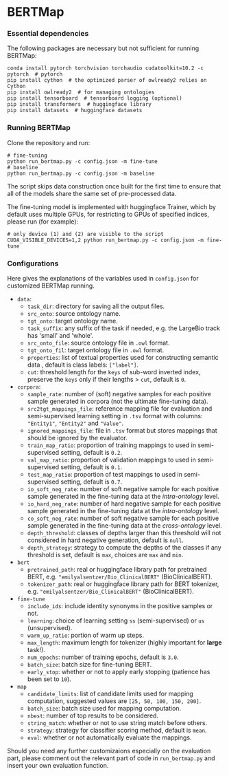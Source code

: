 # BERTMap

### Essential dependencies
The following packages are necessary but not sufficient for running BERTMap:
 ```
 conda install pytorch torchvision torchaudio cudatoolkit=10.2 -c pytorch  # pytorch
 pip install cython  # the optimized parser of owlready2 relies on Cython
 pip install owlready2  # for managing ontologies
 pip install tensorboard  # tensorboard logging (optional)
 pip install transformers  # huggingface library
 pip install datasets  # huggingface datasets
 ```

### Running BERTMap
Clone the repository and run:
```
# fine-tuning
python run_bertmap.py -c config.json -m fine-tune 
# baseline
python run_bertmap.py -c config.json -m baseline
```
The script skips data construction once built for the first time to ensure that all of the models 
share the same set of pre-processed data. 

The fine-tuning model is implemented with huggingface Trainer, which by default uses multiple GPUs, 
for restricting to GPUs of specified indices, please run (for example):
```
# only device (1) and (2) are visible to the script
CUDA_VISIBLE_DEVICES=1,2 python run_bertmap.py -c config.json -m fine-tune 
```

### Configurations
Here gives the explanations of the variables used in `config.json` for customized BERTMap running.

- `data`:
  - ``task_dir``: directory for saving all the output files.
  - ``src_onto``: source ontology name.
  - ``tgt_onto``: target ontology name.
  - ``task_suffix``: any suffix of the task if needed, e.g. the LargeBio track has 'small' and 'whole'.
  - ``src_onto_file``: source ontology file in ``.owl`` format.
  - ``tgt_onto_fil``: target ontology file in ``.owl`` format.
  - ``properties``: list of textual properties used for constructing semantic data , default is class labels: ``["label"]``.
  - ``cut``: threshold length for the ``keys`` of sub-word inverted index, preserve the ``keys`` only if their lengths > ``cut``, default is ``0``.
- `corpora`:
  - `sample_rate`: number of (soft) negative samples for each positive sample generated in corpora (not the ultimate fine-tuning data). 
  - `src2tgt_mappings_file`: reference mapping file for evaluation and semi-supervised learning setting in `.tsv` format with columns: ``"Entity1"``, ``"Entity2"`` and ``"Value"``.
  - ``ignored_mappings_file``: file in `.tsv` format but stores mappings that should be ignored by the evaluator.
  - `train_map_ratio`: proportion of training mappings to used in semi-supervised setting, default is ``0.2``.
  - `val_map_ratio`: proportion of validation mappings to used in semi-supervised setting, default is ``0.1``.
  - `test_map_ratio`: proportion of test mappings to used in semi-supervised setting, default is ``0.7``.
  - `io_soft_neg_rate`: number of soft negative sample for each positive sample generated in the fine-tuning data at the *intra-ontology* level.
  - `io_hard_neg_rate`: number of hard negative sample for each positive sample generated in the fine-tuning data at the *intra-ontology* level.
  - `co_soft_neg_rate`: number of soft negative sample for each positive sample generated in the fine-tuning data at the *cross-ontology* level.
  - `depth_threshold`: classes of depths larger than this threshold will not considered in hard negative generation, default is `null`.
  - `depth_strategy`: strategy to compute the depths of the classes if any threshold is set, default is `max`, choices are `max` and `min`.
- `bert`
  - `pretrained_path`: real or huggingface library path for pretrained BERT, e.g. `"emilyalsentzer/Bio_ClinicalBERT"` (BioClinicalBERT).
  - `tokenizer_path`: real or huggingface library path for BERT tokenizer, e.g. `"emilyalsentzer/Bio_ClinicalBERT"` (BioClinicalBERT).
- `fine-tune`
  - `include_ids`: include identity synonyms in the positive samples or not.
  - `learning`: choice of learning setting `ss` (semi-supervised) or `us` (unsupervised).
  - `warm_up_ratio`: portion of warm up steps.
  - `max_length`: maximum length for tokenizer (highly important for **large** task!).
  - `num_epochs`: number of training epochs, default is `3.0`.
  - `batch_size`: batch size for fine-tuning BERT.
  - `early_stop`: whether or not to apply early stopping (patience has been set to `10`).
- `map`
  - `candidate_limits`: list of candidate limits used for mapping computation, suggested values are `[25, 50, 100, 150, 200]`.
  - `batch_size`: batch size used for mapping computation.
  - `nbest`: number of top results to be considered.
  - `string_match`: whether or not to use string match before others.
  - `strategy`: strategy for classifier scoring method, default is `mean`.
  - `eval`: whether or not automatically evaluate the mappings.

Should you need any further customizaions especially on the evaluation part, please comment out the relevant part of code in `run_bertmap.py` and insert your own evaluation function.

